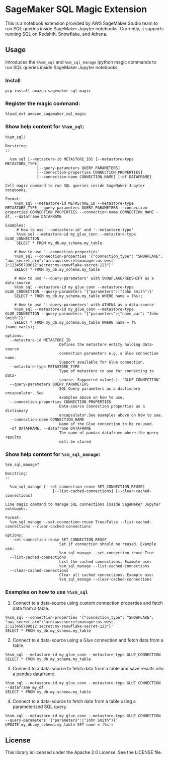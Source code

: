 # SageMaker SQL Magic Extension

This is a notebook extension provided by AWS SageMaker Studio team to run SQL queries inside SageMaker Jupyter notebooks. Currently, it supports running SQL on Redshift, Snowflake, and Athena.

## Usage
Introduces the `%%sm_sql` and `%sm_sql_manage` ipython magic commands to run SQL queries inside SageMaker Jupyter notebooks.
### Install
```buildoutcfg
pip install amazon-sagemaker-sql-magic
```
### Register the magic command:
```buildoutcfg
%load_ext amazon_sagemaker_sql_magic
```
### Show help content for `%%sm_sql`:
```buildoutcfg
%%sm_sql?
```
```buildoutcfg
Docstring:
::

  %sm_sql [--metastore-id METASTORE_ID] [--metastore-type METASTORE_TYPE]
              [--query-parameters QUERY_PARAMETERS]
              [--connection-properties CONNECTION_PROPERTIES]
              [--connection-name CONNECTION_NAME] [-df DATAFRAME]

Cell magic command to run SQL queries inside SageMaker Jupyter notebooks.

Format:
    %%sm_sql --metastore-id METASTORE_ID --metastore-type METASTORE_TYPE --query-parameters QUERY_PARAMETERS --connection-properties CONNECTION_PROPERTIES --connection-name CONNECTION_NAME -df, --dataframe DATAFRAME

Examples:
     # How to use '--metastore-id' and '--metastore-type'
     %%sm_sql --metastore-id my_glue_conn --metastore-type GLUE_CONNECTION
     SELECT * FROM my_db.my_schema.my_table

    # How to use '--connection-properties'
    %%sm_sql --connection-properties '{"connection_type": "SNOWFLAKE", "aws_secret_arn":"arn:aws:secretsmanager:us-west-2:123456789012:secret:my-snowflake-secret-123"}'
    SELECT * FROM my_db.my_schema.my_table

    # How to use '--query-parameters' with SNOWFLAKE/REDSHIFT as a data-source
    %%sm_sql --metastore-id my_glue_conn --metastore-type GLUE_CONNECTION --query-parameters '{"parameters":("John Smith")}'
    SELECT * FROM my_db.my_schema.my_table WHERE name = (%s);

    # How to use '--query-parameters' with ATHENA as a data-source
    %%sm_sql --metastore-id my_glue_conn --metastore-type GLUE_CONNECTION --query-parameters '{"parameters":{"name_var": "John Smith"}}'
    SELECT * FROM my_db.my_schema.my_table WHERE name = (%(name_var)s);

options:
  --metastore-id METASTORE_ID
                        Defines the metastore entity holding data-source
                        connection parameters e.g. a Glue connection name.
                        Support available for Glue connection.
  --metastore-type METASTORE_TYPE
                        Type of metastore to use for connecting to data-
                        source. Supported value(s): 'GLUE_CONNECTION'
  --query-parameters QUERY_PARAMETERS
                        SQL Query parameters as a dictionary encapsulator. See
                        examples above on how to use.
  --connection-properties CONNECTION_PROPERTIES
                        Data-source connection properties as a dictionary
                        encapsulator.See examples above on how to use.
  --connection-name CONNECTION_NAME
                        Name of the Glue connection to be re-used.
  -df DATAFRAME, --dataframe DATAFRAME
                        The name of pandas dataframe where the query results
                        will be stored
```

### Show help content for `%sm_sql_manage`:
```buildoutcfg
%sm_sql_manage?
```
```buildoutcfg
Docstring:
::

  %sm_sql_manage [--set-connection-reuse SET_CONNECTION_REUSE]
                     [--list-cached-connections] [--clear-cached-connections]

Line magic command to manage SQL connections inside SageMaker Jupyter notebooks.

Format:
  %sm_sql_manage --set-connection-reuse True/False --list-cached-connections --clear-cached-connections

options:
  --set-connection-reuse SET_CONNECTION_REUSE
                        Set if connection should be reused. Example use:
                        %sm_sql_manage --set-connection-reuse True
  --list-cached-connections
                        List the cached connections. Example use:
                        %sm_sql_manage --list-cached-connections
  --clear-cached-connections
                        Clear all cached connections. Example use:
                        %sm_sql_manage --clear-cached-connections
```

### Examples on how to use `%%sm_sql`
1. Connect to a data-source using custom connection properties and fetch data from a table. 
```buildoutcfg
%%sm_sql --connection-properties '{"connection_type": "SNOWFLAKE", "aws_secret_arn":"arn:aws:secretsmanager:us-west-2:123456789012:secret:my-snowflake-secret-123"}'
SELECT * FROM my_db.my_schema.my_table
```

2. Connect to a data-source using a Glue connection and fetch data from a table.  
```buildoutcfg
%%sm_sql --metastore-id my_glue_conn --metastore-type GLUE_CONNECTION
SELECT * FROM my_db.my_schema.my_table
```

3. Connect to a data-source to fetch data from a table and save results into a pandas dataframe. 
```buildoutcfg
%%sm_sql --metastore-id my_glue_conn --metastore-type GLUE_CONNECTION --dataframe my_df
SELECT * FROM my_db.my_schema.my_table
```

4. Connect to a data-source to fetch data from a table using a parameterized SQL query. 
```buildoutcfg
%%sm_sql --metastore-id my_glue_conn --metastore-type GLUE_CONNECTION --query-parameters '{"parameters":("John Smith")}'
UPDATE my_db.my_schema.my_table SET name = (%s);
```
## License

This library is licensed under the Apache 2.0 License. See the LICENSE file.